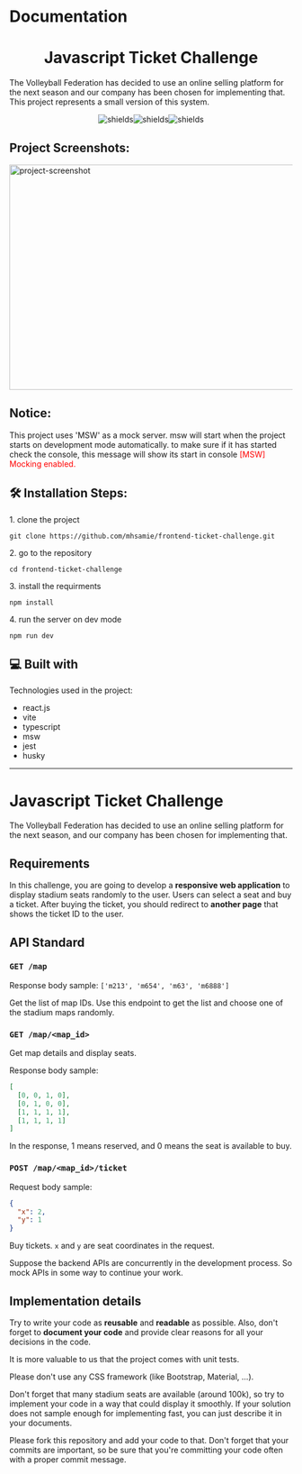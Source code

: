 # Documentation

<h1 align="center" id="title">Javascript Ticket Challenge</h1>

<p id="description">The Volleyball Federation has decided to use an online selling platform for the next season and our company has been chosen for implementing that. This project represents a small version of this system. </p>

<p align="center"><img src="https://img.shields.io/badge/type-script-blue" alt="shields"><img src="https://img.shields.io/badge/react-js-green" alt="shields"><img src="https://img.shields.io/badge/jest-orange" alt="shields"></p>

<h2>Project Screenshots:</h2>

<img src="https://i.postimg.cc/25RcSw6P/Screenshot-2023-12-31-125313.png" alt="project-screenshot" width="800" height="400/">

<h2>Notice:</h2>

<p>This project uses 'MSW' as a mock server. msw will start when the project starts on development mode automatically. to make sure if it has started check the console, this message will show its start in console <span style="color:red">[MSW] Mocking enabled.</span</p>

<h2>🛠️ Installation Steps:</h2>

<p>1. clone the project</p>

```
git clone https://github.com/mhsamie/frontend-ticket-challenge.git
```

<p>2. go to the repository</p>

```
cd frontend-ticket-challenge
```

<p>3. install the requirments</p>

```
npm install
```

<p>4. run the server on dev mode</p>

```
npm run dev
```

<h2>💻 Built with</h2>

Technologies used in the project:

- react.js
- vite
- typescript
- msw
- jest
- husky

---

# Javascript Ticket Challenge

The Volleyball Federation has decided to use an online selling platform for the next season, and our company has been chosen for implementing that.

## Requirements

In this challenge, you are going to develop a **responsive web application** to display stadium seats randomly to the user. Users can select a seat and buy a ticket. After buying the ticket, you should redirect to **another page** that shows the ticket ID to the user.

## API Standard

### `GET /map`

Response body sample: `['m213', 'm654', 'm63', 'm6888']`

Get the list of map IDs. Use this endpoint to get the list and choose one of the stadium maps randomly.

### `GET /map/<map_id>`

Get map details and display seats.

Response body sample:

```json
[
  [0, 0, 1, 0],
  [0, 1, 0, 0],
  [1, 1, 1, 1],
  [1, 1, 1, 1]
]
```

In the response, 1 means reserved, and 0 means the seat is available to buy.

### `POST /map/<map_id>/ticket`

Request body sample:

```json
{
  "x": 2,
  "y": 1
}
```

Buy tickets. `x` and `y` are seat coordinates in the request.

Suppose the backend APIs are concurrently in the development process. So mock APIs in some way to continue your work.

## Implementation details

Try to write your code as **reusable** and **readable** as possible. Also, don't forget to **document your code** and provide clear reasons for all your decisions in the code.

It is more valuable to us that the project comes with unit tests.

Please don't use any CSS framework (like Bootstrap, Material, ...).

Don't forget that many stadium seats are available (around 100k), so try to implement your code in a way that could display it smoothly. If your solution does not sample enough for implementing fast, you can just describe it in your documents.

Please fork this repository and add your code to that. Don't forget that your commits are important, so be sure that you're committing your code often with a proper commit message.
